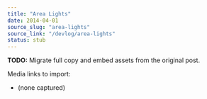 ```yaml
---
title: "Area Lights"
date: 2014-04-01
source_slug: "area-lights"
source_link: "/devlog/area-lights"
status: stub
---
```

**TODO:** Migrate full copy and embed assets from the original post.

Media links to import:
- (none captured)
